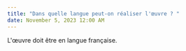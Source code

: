 ```yaml
---
title: "Dans quelle langue peut-on réaliser l'œuvre ? "
date: November 5, 2023 12:00 AM
---
```

L'œuvre doit être en langue française.